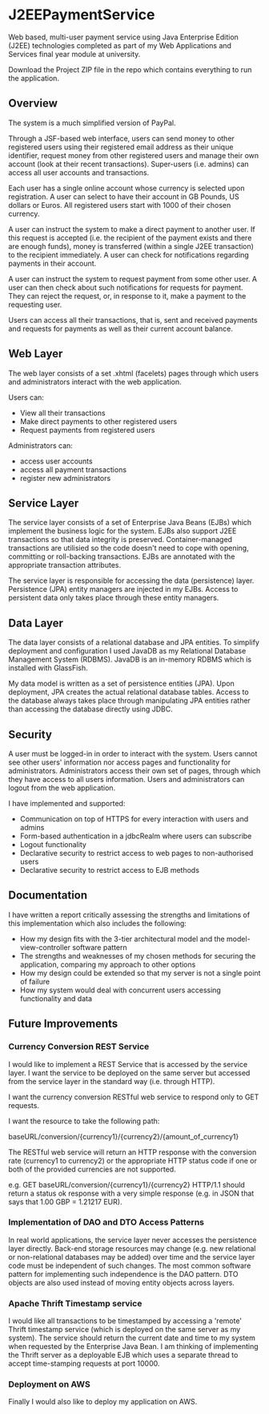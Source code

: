# J2EEPaymentService
Web based, multi-user payment service using Java Enterprise Edition (J2EE) technologies completed as part of my Web Applications and Services final year module at university.

Download the Project ZIP file in the repo which contains everything to run the application.

## Overview

The system is a much simplified version of PayPal. 

Through a JSF-based web interface, users can send money to other registered users using their registered email address as their unique identifier, request money from other registered users and manage their own account (look at their recent transactions). Super-users (i.e. admins) can access all user accounts and transactions. 

Each user has a single online account whose currency is selected upon registration. A user can select to have their account in GB Pounds, US dollars or Euros. All registered users start with 1000 of their chosen currency.

A user can instruct the system to make a direct payment to another user. If this request is accepted (i.e. the recipient of the payment exists and there are enough funds), money is transferred (within a single J2EE transaction) to the recipient immediately. A user can check for notifications regarding payments in their account.

A user can instruct the system to request payment from some other user. A user can then check about such notifications for requests for payment. They can reject the request, or, in response to it, make a payment to the requesting user.

Users can access all their transactions, that is, sent and received payments and requests for payments as well as their current account balance.

## Web Layer

The web layer consists of a set .xhtml (facelets) pages through which users and administrators interact with the web application. 

Users can:

* View all their transactions
* Make direct payments to other registered users
* Request payments from registered users

Administrators can:

* access user accounts
* access all payment transactions
* register new administrators

## Service Layer

The service layer consists of a set of Enterprise Java Beans (EJBs) which implement the business logic for the system. EJBs also support J2EE transactions so that data integrity is preserved. Container-managed transactions are utilisied so the code doesn't need to cope with opening, committing or roll-backing transactions. EJBs are annotated with the appropriate transaction attributes.

The service layer is responsible for accessing the data (persistence) layer. Persistence (JPA) entity managers are injected in  my EJBs. Access to persistent data only takes place through these entity managers.

## Data Layer

The data layer consists of a relational database and JPA entities. To simplify deployment and configuration I used JavaDB as my Relational Database Management System (RDBMS). JavaDB is an in-memory RDBMS which is installed with GlassFish.

My data model is written as a set of persistence entities (JPA). Upon deployment, JPA creates the actual relational database tables. Access to the database always takes place through manipulating JPA entities rather than accessing the database directly using JDBC.

## Security

A user must be logged-in in order to interact with the system. Users cannot see other users' information nor access pages and functionality for administrators. Administrators access their own set of pages, through which they have access to all users information. Users and administrators can logout from the web application.

I have implemented and supported:

* Communication on top of HTTPS for every interaction with users and admins
* Form-based authentication in a jdbcRealm where users can subscribe
* Logout functionality
* Declarative security to restrict access to web pages to non-authorised users
* Declarative security to restrict access to EJB methods


## Documentation

I have written a report critically assessing the strengths and limitations of this implementation which also includes the following:

* How my design fits with the 3-tier architectural model and the model-view-controller software pattern
* The strengths and weaknesses of my chosen methods for securing the application, comparing my approach to other options
* How my design could be extended so that my server is not a single point of failure
* How my system would deal with concurrent users accessing functionality and data


## Future Improvements

### Currency Conversion REST Service

I would like to implement a REST Service that is accessed by the service layer. I want the service to be deployed on the same server but accessed from the service layer in the standard way (i.e. through HTTP).

I want the currency conversion RESTful web service to respond only to GET requests. 

I want the resource to take the following path: 

baseURL/conversion/{currency1}/{currency2}/{amount_of_currency1}

The RESTful web service will return an HTTP response with the conversion rate (currency1 to currency2) or the appropriate HTTP status code if one or both of the provided currencies are not supported.

e.g. GET baseURL/conversion/{currency1}/{currency2} HTTP/1.1 should return a status ok response with a very simple response (e.g. in JSON that says that 1.00 GBP = 1.21217 EUR).


### Implementation of DAO and DTO Access Patterns

In real world applications, the service layer never accesses the persistence layer directly. Back-end storage resources may change (e.g. new relational or non-relational databases may be added) over time and the service layer code must be independent of such changes. The most common software pattern for implementing such independence is the DAO pattern. DTO objects are also used instead of moving entity objects across layers.

### Apache Thrift Timestamp service

I would like all transactions to be timestamped by accessing a 'remote' Thrift timestamp service (which is deployed on the same server as my system). The service should return the current date and time to my system when requested by the Enterprise Java Bean. I am thinking of implementing the Thrift server as a deployable EJB which uses a separate thread to accept time-stamping requests at port 10000.

### Deployment on AWS

Finally I would also like to deploy my application on AWS.

